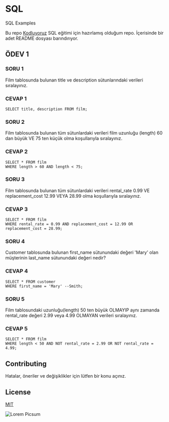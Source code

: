 # SQL
SQL Examples

Bu repo [Kodluyoruz](Kodluyoruz.org) SQL eğitimi için hazırlamış olduğum repo. İçerisinde bir adet README dosyası barındırıyor.

## ÖDEV 1

### SORU 1
Film tablosunda bulunan title ve description sütunlarındaki verileri sıralayınız.

### CEVAP 1
```
SELECT title, description FROM film;
```

### SORU 2
Film tablosunda bulunan tüm sütunlardaki verileri film uzunluğu (length) 60 dan büyük VE 75 ten küçük olma koşullarıyla sıralayınız.

### CEVAP 2
```
SELECT * FROM film
WHERE length > 60 AND length < 75;
```

### SORU 3
Film tablosunda bulunan tüm sütunlardaki verileri rental_rate 0.99 VE replacement_cost 12.99 VEYA 28.99 olma koşullarıyla sıralayınız.

### CEVAP 3
```
SELECT * FROM film
WHERE rental_rate = 0.99 AND replacement_cost = 12.99 OR replacement_cost = 28.99;
```

### SORU 4
Customer tablosunda bulunan first_name sütunundaki değeri 'Mary' olan müşterinin last_name sütunundaki değeri nedir?

### CEVAP 4
```
SELECT * FROM customer
WHERE first_name = 'Mary' --Smith;
```

### SORU 5
Film tablosundaki uzunluğu(length) 50 ten büyük OLMAYIP aynı zamanda rental_rate değeri 2.99 veya 4.99 OLMAYAN verileri sıralayınız.

### CEVAP 5
```
SELECT * FROM film
WHERE length < 50 AND NOT rental_rate = 2.99 OR NOT rental_rate = 4.99;
```

## Contributing
Hatalar, öneriler ve değişiklikler için lütfen bir konu açınız.

## License

[MIT](https://www.google.com/search?q=mit+license&oq=mit+license&aqs=chrome.0.0l4j0i22i30l6.2910j0j7&sourceid=chrome&ie=UTF-8)


![Lorem Picsum](https://picsum.photos/200/300)
